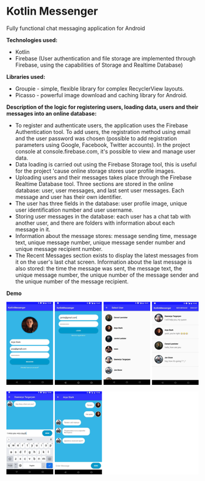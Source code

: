 # Kotlin Messenger

Fully functional chat messaging application for Android

**Technologies used:**
- Kotlin
- Firebase (User authentication and file storage are implemented through Firebase, using the capabilities of Storage and Realtime Database)

**Libraries used:**
- Groupie - simple, flexible library for complex RecyclerView layouts.
- Picasso - powerful image download and caching library for Android.

**Description of the logic for registering users, loading data, users and their messages into an online database:**
- To register and authenticate users, the application uses the Firebase Authentication tool. To add users, the registration method using email and the user password was chosen (possible to add registration parameters using Google, Facebook, Twitter accounts). In the project console at console.firebase.com, it's possible to view and manage user data.
- Data loading is carried out using the Firebase Storage tool, this is useful for the project 'cause online storage stores user profile images.
- Uploading users and their messages takes place through the Firebase Realtime Database tool. Three sections are stored in the online database: user, user messages, and last sent user messages. Each message and user has their own identifier.
- The user has three fields in the database: user profile image, unique user identification number and user username.
- Storing user messages in the database: each user has a chat tab with another user, and there are folders with information about each message in it.
- Information about the message stores: message sending time, message text, unique message number, unique message sender number and unique message recipient number.
- The Recent Messages section exists to display the latest messages from it on the user's last chat screen. Information about the last message is also stored: the time the message was sent, the message text, the unique message number, the unique number of the message sender and the unique number of the message recipient.

**Demo**

![](demo/demos.png)

![](demo/demos1.png)
